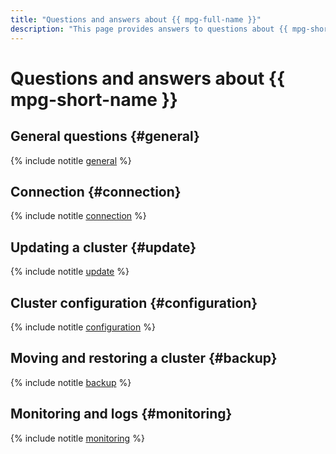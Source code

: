 ```yaml
---
title: "Questions and answers about {{ mpg-full-name }}"
description: "This page provides answers to questions about {{ mpg-short-name }}."
---
```


# Questions and answers about {{ mpg-short-name }}

## General questions {#general}

{% include notitle [general](../../_qa/managed-postgresql/general.md) %}

## Connection {#connection}

{% include notitle [connection](../../_qa/managed-postgresql/connection.md) %}

## Updating a cluster {#update}

{% include notitle [update](../../_qa/managed-postgresql/update.md) %}

## Cluster configuration {#configuration}

{% include notitle [configuration](../../_qa/managed-postgresql/configuration.md) %}

## Moving and restoring a cluster {#backup}

{% include notitle [backup](../../_qa/managed-postgresql/backup.md) %}

## Monitoring and logs {#monitoring}

{% include notitle [monitoring](../../_qa/managed-postgresql/monitoring.md) %}
